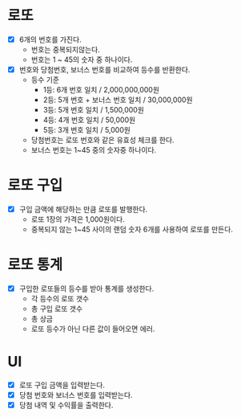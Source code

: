# 로또

- [x] 6개의 번호를 가진다.
  - 번호는 중복되지않는다.
  - 번호는 1 ~ 45의 숫자 중 하나이다.
- [x] 번호와 당첨번호, 보너스 번호를 비교하여 등수를 반환한다.
  - 등수 기준
    - 1등: 6개 번호 일치 / 2,000,000,000원
    - 2등: 5개 번호 + 보너스 번호 일치 / 30,000,000원
    - 3등: 5개 번호 일치 / 1,500,000원
    - 4등: 4개 번호 일치 / 50,000원
    - 5등: 3개 번호 일치 / 5,000원
  - 당첨번호는 로또 번호와 같은 유효성 체크를 한다.
  - 보너스 번호는 1~45 중의 숫자중 하나이다.

# 로또 구입

- [x] 구입 금액에 해당하는 만큼 로또를 발행한다.
  - 로또 1장의 가격은 1,000원이다.
  - 중복되지 않는 1~45 사이의 랜덤 숫자 6개를 사용하여 로또를 만든다.

# 로또 통계

- [x] 구입한 로또들의 등수를 받아 통계를 생성한다.
  - 각 등수의 로또 갯수
  - 총 구입 로또 갯수
  - 총 상금
  - 로또 등수가 아닌 다른 값이 들어오면 에러.

# UI

- [x] 로또 구입 금액을 입력받는다.
- [x] 당첨 번호와 보너스 번호를 입력받는다.
- [x] 당첨 내역 및 수익률을 출력한다.
